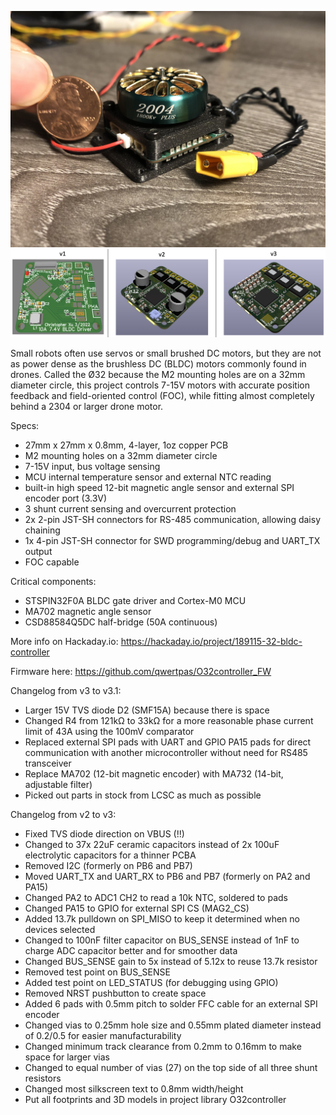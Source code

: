 ![BR2304](media/O32v3.JPG)
![threeversions](media/three_versions.png)

Small robots often use servos or small brushed DC motors, but they are not as power dense as the brushless DC (BLDC) motors commonly found in drones. Called the Ø32 because the M2 mounting holes are on a 32mm diameter circle, this project controls 7-15V motors with accurate position feedback and field-oriented control (FOC), while fitting almost completely behind a 2304 or larger drone motor.


Specs:
- 27mm x 27mm x 0.8mm, 4-layer, 1oz copper PCB
- M2 mounting holes on a 32mm diameter circle
- 7-15V input, bus voltage sensing
- MCU internal temperature sensor and external NTC reading
- built-in high speed 12-bit magnetic angle sensor and external SPI encoder port (3.3V)
- 3 shunt current sensing and overcurrent protection 
- 2x 2-pin JST-SH connectors for RS-485 communication, allowing daisy chaining
- 1x 4-pin JST-SH connector for SWD programming/debug and UART_TX output
- FOC capable

Critical components:
- STSPIN32F0A BLDC gate driver and Cortex-M0 MCU
- MA702 magnetic angle sensor
- CSD88584Q5DC half-bridge (50A continuous)


More info on Hackaday.io: https://hackaday.io/project/189115-32-bldc-controller

Firmware here: https://github.com/qwertpas/O32controller_FW

Changelog from v3 to v3.1:
- Larger 15V TVS diode D2 (SMF15A) because there is space 
- Changed R4 from 121kΩ to 33kΩ for a more reasonable phase current limit of 43A using the 100mV comparator 
- Replaced external SPI pads with UART and GPIO PA15 pads for direct communication with another microcontroller without need for RS485 transceiver 
- Replace MA702 (12-bit magnetic encoder) with MA732 (14-bit, adjustable filter)
- Picked out parts in stock from LCSC as much as possible

Changelog from v2 to v3:
- Fixed TVS diode direction on VBUS (!!)
- Changed to 37x 22uF ceramic capacitors instead of 2x 100uF electrolytic capacitors for a thinner PCBA
- Removed I2C (formerly on PB6 and PB7)
- Moved UART_TX and UART_RX to PB6 and PB7 (formerly on PA2 and PA15)
- Changed PA2 to ADC1 CH2 to read a 10k NTC, soldered to pads
- Changed PA15 to GPIO for external SPI CS (MAG2_CS)
- Added 13.7k pulldown on SPI_MISO to keep it determined when no devices selected
- Changed to 100nF filter capacitor on BUS_SENSE instead of 1nF to charge ADC capacitor better and for smoother data
- Changed BUS_SENSE gain to 5x instead of 5.12x to reuse 13.7k resistor
- Removed test point on BUS_SENSE
- Added test point on LED_STATUS (for debugging using GPIO)
- Removed NRST pushbutton to create space
- Added 6 pads with 0.5mm pitch to solder FFC cable for an external SPI encoder
- Changed vias to 0.25mm hole size and 0.55mm plated diameter instead of 0.2/0.5 for easier manufacturability
- Changed minimum track clearance from 0.2mm to 0.16mm to make space for larger vias
- Changed to equal number of vias (27) on the top side of all three shunt resistors
- Changed most silkscreen text to 0.8mm width/height
- Put all footprints and 3D models in project library O32controller 